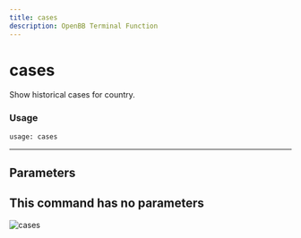```yaml
---
title: cases
description: OpenBB Terminal Function
---
```


# cases

Show historical cases for country.
### Usage 
```python
usage: cases
```
---
## Parameters
This command has no parameters
---
![cases](https://user-images.githubusercontent.com/46355364/153897646-99e4f73f-be61-4ed7-a31d-58e8695e7c50.png)

